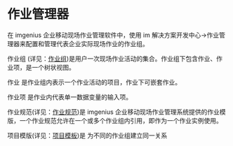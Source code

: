 # 作业管理器
在 imgenius 企业移动现场作业管理软件中，使用 im 解决方案开发中心->作业管理器来配置和管理代表企业实际现场作业的作业组。

作业组 (详见：[作业组](作业管理器/作业组.md))是用户一次现场作业活动的集合。作业组下包含作业、作业项，是一个树状视图。

作业 是作业组内表示一个作业活动的项目，作业下可嵌套作业。

作业项 是作业内代表单一数据变量的输入项。

作业规范(详见：[作业规范](作业管理器/作业规范.md))是 imgenius 企业移动现场作业管理系统提供的作业模版，一个作业规范允许在一个或多个作业组内引用，即作为一个作业实例使用。

项目模版(详见：[项目模板](作业管理器/项目模版.md))是 为不同的作业组建立同一关系